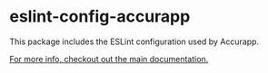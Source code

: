# eslint-config-accurapp

This package includes the ESLint configuration used by Accurapp.

[For more info, checkout out the main documentation.](https://github.com/accurat/accurapp)

